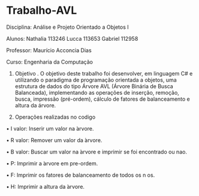 # Trabalho-AVL
Disciplina: Análise e Projeto Orientado a Objetos I

Alunos: Nathalia 113246 Lucca 113653 Gabriel 112958

Professor: Maurício Acconcia Dias

Curso: Engenharia da Computação

1. Objetivo
. 
O objetivo deste trabalho foi desenvolver, em linguagem C# e utilizando o paradigma de programação orientada a objetos, uma estrutura de dados do tipo Árvore AVL (Árvore Binária de Busca Balanceada), implementando as operações de inserção, remoção, busca, impressão (pré-ordem), cálculo de fatores de balanceamento e altura da árvore.

2. Operações realizadas no codigo
   
• I valor: Inserir um valor na  ́arvore.

• R valor: Remover um valor da  ́arvore.

• B valor: Buscar um valor na  ́arvore e imprimir se foi encontrado ou nao.

• P: Imprimir a  ́arvore em pre-ordem.

• F: Imprimir os fatores de balanceamento de todos os n os.

• H: Imprimir a altura da  ́arvore.
